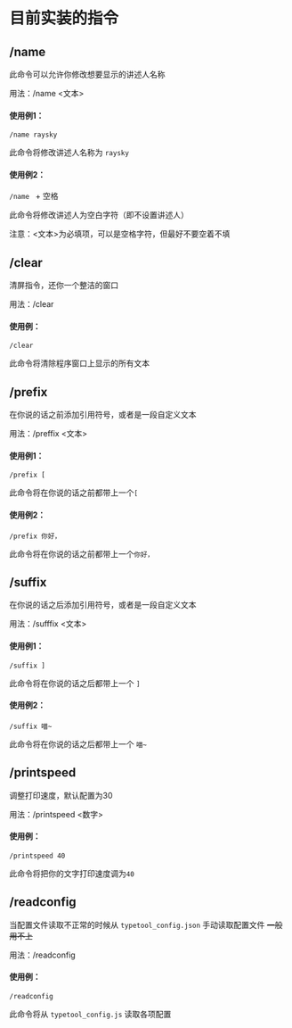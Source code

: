 # 目前实装的指令

## /name
此命令可以允许你修改想要显示的讲述人名称

用法：/name <文本>

#### 使用例1：

```/name raysky``` 

此命令将修改讲述人名称为 `raysky`

#### 使用例2：

```/name ```  + 空格

此命令将修改讲述人为空白字符（即不设置讲述人）

注意：<文本>为必填项，可以是空格字符，但最好不要空着不填

## /clear

清屏指令，还你一个整洁的窗口

用法：/clear

#### 使用例：

```/clear``` 

此命令将清除程序窗口上显示的所有文本

## /prefix

在你说的话之前添加引用符号，或者是一段自定义文本

用法：/preffix <文本>

#### 使用例1：

```/prefix [``` 

此命令将在你说的话之前都带上一个`[`

#### 使用例2：

```/prefix 你好，``` 

此命令将在你说的话之前都带上一个`你好，`

## /suffix

在你说的话之后添加引用符号，或者是一段自定义文本

用法：/sufffix <文本>

#### 使用例1：

```/suffix ]``` 

此命令将在你说的话之后都带上一个 `]`

#### 使用例2：

```/suffix 喵~``` 

此命令将在你说的话之后都带上一个 `喵~`

## /printspeed

调整打印速度，默认配置为30

用法：/printspeed <数字>

#### 使用例：

```/printspeed 40``` 

此命令将把你的文字打印速度调为`40`

## /readconfig

当配置文件读取不正常的时候从 `typetool_config.json` 手动读取配置文件 ~~一般用不上~~

用法：/readconfig

#### 使用例：

```/readconfig``` 

此命令将从 `typetool_config.js` 读取各项配置
